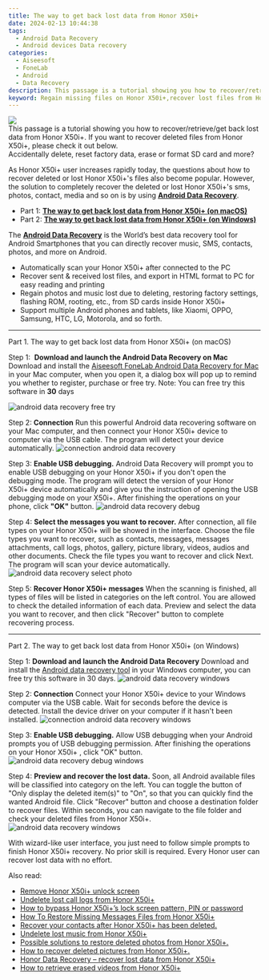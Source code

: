 ```yaml
---
title: The way to get back lost data from Honor X50i+
date: 2024-02-13 10:44:38
tags: 
  - Android Data Recovery
  - Android devices Data recovery
categories: 
  - Aiseesoft
  - FoneLab
  - Android
  - Data Recovery
description: This passage is a tutorial showing you how to recover/retrieve/get back lost data from Honor X50i+. If you want to recover deleted files from Honor X50i+, please check it out below.
keyword: Regain missing files on Honor X50i+,recover lost files from Honor X50i+,retrieve deleted files Honor X50i+,Honor X50i+ data disappear,save lost data on Honor X50i+,undelete data from Honor X50i+,how to recover data in Honor X50i+,how to refind deleted data from Honor X50i+,how do i recover data on Honor X50i+,does the Honor X50i+ have a backup for deleted data,get back deleted data from Honor X50i+ android,how to get back deleted data Honor X50i+ phone
---
```


<img src="https://img0mobiles.techidaily.com/images/best-assets/devices/honor/honor-x50iplus/3.jpg" class="atpl-imgstyle"  />

<div class="atpl-content atpl-for-fonelab-android recover-data">

<div class="atpl-post-description-part-1">
This passage is a tutorial showing you how to recover/retrieve/get back lost data from Honor X50i+. If you want to recover deleted files from Honor X50i+, please check it out below.
</div>
<div class="atpl-post-device-model-description">

</div>




<div class="atpl-post-description-part-2">
<div class="tpl-content-sub-paragraph-question">
  Accidentally delete, reset factory data, erase or format SD card and more?
</div>
<div class="tpl-content-sub-paragraph-content">
  <p>
    As Honor X50i+ user increases rapidly today, the questions about how to recover deleted or lost Honor X50i+'s files also become popular. However, the solution to completely recover the deleted or lost Honor X50i+'s sms, photos, contact, media and so on is by using <a href="https://tools.techidaily.com/aiseesoft-android-data-recovery/" target="_blank" rel="noopener"><strong>Android Data Recovery</strong></a>.
  </p>
</div>
</div>


<ul>
  <li>Part 1: <strong><a href="#p1">The way to get back lost data from Honor X50i+ (on macOS)</a></strong></li>
  <li>Part 2: <strong><a href="#p2">The way to get back lost data from Honor X50i+ (on Windows)</a></strong></li>
</ul>


<div class="atpl-post-description-part-3">
<div class="tpl-content-sub-paragraph-normal">
  <p>
      The <a href="https://tools.techidaily.com/aiseesoft-android-data-recovery/" target="_blank" rel="noopener"><strong>Android Data Recovery</strong></a> is the World’s best data recovery tool for Android Smartphones that you can directly recover music, SMS, contacts, photos, and more on Android.
  </p>
  <ul class="tpl-content-sub-paragraph-ul-style">
    <li>Automatically scan your Honor X50i+ after connected to the PC</li>
    <li>Recover sent & received lost files, and export in HTML format to PC for easy reading and printing</li>
    <li>Regain photos and music lost due to deleting, restoring factory settings, flashing ROM, rooting, etc., from SD cards inside Honor X50i+</li>
    <li>Support multiple Android phones and tablets, like Xiaomi, OPPO, Samsung, HTC, LG, Motorola, and so forth.</li>
  </ul>
</div>
</div>


<!-- Part 1 -->
<a id="p1" name="p1" ></a><hr>

<div>
  <span class="atpl-step-part-style">Part 1. The way to get back lost data from Honor X50i+ (on macOS)</span>
</div>  

<span class="atpl-stepstyle-a"><span>Step 1: </span></span> <strong>Download and launch the Android Data Recovery on Mac</strong>
Download and install the <a href="https://tools.techidaily.com/aiseesoft-android-data-recovery-for-mac/" target="_blank" rel="noopener">Aiseesoft FoneLab Android Data Recovery for Mac</a> in your Mac computer, when you open it, a dialog box will pop up to remind you whether to register, purchase or free try.
Note: You can free try this software in <strong>30</strong> days

<img src="https://tools.techidaily.com/images/apps/aiseesoft/android-data-recovery/mac-free-try.png" class="atpl-imgstyle" alt="android data recovery free try" />

<span class="atpl-stepstyle-a"><span>Step 2: </span></span> <strong>Connection</strong>
Run this powerful Android data recovering software on your Mac computer, and then connect your Honor X50i+ device to computer via the USB cable. The program will detect your device automatically.
<img src="https://tools.techidaily.com/images/apps/aiseesoft/android-data-recovery/mac-connection-interface.jpg" class="atpl-imgstyle" alt="connection android data recovery" />

<span class="atpl-stepstyle-a"><span>Step 3: </span></span> <strong>Enable USB debugging.</strong>
Android Data Recovery will prompt you to enable USB debugging on your Honor X50i+  if you don't open the debugging mode. The program will detect the version of your Honor X50i+ device automatically and give you the instruction of opening the USB debugging mode on your X50i+. After finishing the operations on your phone, click <strong>"OK"</strong> button.
<img src="https://tools.techidaily.com/images/apps/aiseesoft/android-data-recovery/mac-android-usb-debug.jpg"  class="atpl-imgstyle" alt="android data recovery debug" />

<span class="atpl-stepstyle-a"><span>Step 4: </span></span> <strong>Select the messages you want to recover.</strong>
After connection, all file types on your Honor X50i+ will be showed in the interface. Choose the file types you want to recover, such as contacts, messages, messages attachments, call logs, photos, gallery, picture library, videos, audios and other documents. Check the file types you want to recover and click Next. The program will scan your device automatically.
<img src="https://tools.techidaily.com/images/apps/aiseesoft/android-data-recovery/mac-choose-type-photos.jpg" class="atpl-imgstyle" alt="android data recovery select photo" />

<span class="atpl-stepstyle-a"><span>Step 5: </span></span> <strong>Recover Honor X50i+ messages</strong>
When the scanning is finished, all types of files will be listed in categories on the left control. You are allowed to check the detailed information of each data. Preview and select the data you want to recover, and then click "Recover" button to complete recovering process.


<a id="p2" name="p2"></a><hr>

<!-- Part 2 -->
<div>
  <span class="atpl-step-part-style">Part 2. The way to get back lost data from Honor X50i+ (on Windows)</span>
</div>

<span class="atpl-stepstyle-a"><span>Step 1: </span></span> <strong>Download and launch the Android Data Recovery</strong>
Download and install the <a href="https://tools.techidaily.com/aiseesoft-android-data-recovery-for-win/" target="_blank" rel="noopener">Android data recovery tool</a> in your Windows computer, you can free try this software in 30 days.
<img src="https://tools.techidaily.com/images/apps/aiseesoft/android-data-recovery/win-start-interface.png"  class="atpl-imgstyle" alt="android data recovery windows" />

<span class="atpl-stepstyle-a"><span>Step 2: </span></span> <strong>Connection</strong>
Connect your Honor X50i+ device to your Windows computer via the USB cable. Wait for seconds before the device is detected. Install the device driver on your computer if it hasn't been installed.
<img src="https://tools.techidaily.com/images/apps/aiseesoft/android-data-recovery/win-connection-interface.png" class="atpl-imgstyle" alt="connection android data recovery windows" />

<span class="atpl-stepstyle-a"><span>Step 3: </span></span> <strong>Enable USB debugging.</strong>
Allow USB debugging when your Android prompts you of USB debugging permission. After finishing the operations on your Honor X50i+ , click "OK" button.
<img src="https://tools.techidaily.com/images/apps/aiseesoft/android-data-recovery/win-android-usb-debug.png" class="atpl-imgstyle" alt="android data recovery debug windows" />

<span class="atpl-stepstyle-a"><span>Step 4: </span></span> <strong>Preview and recover the lost data.</strong>
Soon, all Android available files will be classified into category on the left. You can toggle the button of "Only display the deleted item(s)" to "On", so that you can quickly find the wanted Android file. Click "Recover" button and choose a destination folder to recover files. Within seconds, you can navigate to the file folder and check your deleted files from Honor X50i+.
<img src="https://tools.techidaily.com/images/apps/aiseesoft/android-data-recovery/win-recover-photos.png" class="atpl-imgstyle" alt="android data recovery windows" />

<div class="atpl-post-description-part-4">
<div class="tpl-content-sub-paragraph-normal">
  <p>
    With wizard-like user interface, you just need to follow simple prompts to finish Honor X50i+ recovery. No prior skill is required. Every Honor user can recover lost data with no effort.
  </p>
</div>
</div>


<ins class="adsbygoogle"
     style="display:block"
     data-ad-client="ca-pub-7571918770474297"
     data-ad-slot="8358498916"
     data-ad-format="auto"
     data-full-width-responsive="true"></ins>

<span class="atpl-alsoreadstyle">Also read:</span>
<div><ul>
<li><a href="/remove-honor-x50iplus-unlock-screen-by-drfone-android-unlock-android-unlock/" target="_blank" rel="noopener"><u>Remove Honor X50i+ unlock screen</u></a></li>
<li><a href="/undelete-lost-call-logs-from-honor-x50iplus-by-fonelab-android-recover-call-logs/" target="_blank" rel="noopener"><u>Undelete lost call logs from Honor X50i+</u></a></li>
<li><a href="/how-to-bypass-honor-x50iplus-s-lock-screen-pattern-pin-or-password-by-drfone-android-unlock-android-unlock/" target="_blank" rel="noopener"><u>How to bypass Honor X50i+’s lock screen pattern, PIN or password</u></a></li>
<li><a href="/how-to-restore-missing-messages-files-from-honor-x50iplus-by-fonelab-android-recover-messages/" target="_blank" rel="noopener"><u>How To  Restore Missing Messages Files from Honor X50i+</u></a></li>
<li><a href="/recover-your-contacts-after-honor-x50iplus-has-been-deleted-by-fonelab-android-recover-contacts/" target="_blank" rel="noopener"><u>Recover your contacts after Honor X50i+ has been deleted.</u></a></li>
<li><a href="/undelete-lost-music-from-honor-x50iplus-by-fonelab-android-recover-music/" target="_blank" rel="noopener"><u>Undelete lost music from Honor X50i+</u></a></li>
<li><a href="/possible-solutions-to-restore-deleted-photos-from-honor-x50iplus-by-fonelab-android-recover-photos/" target="_blank" rel="noopener"><u>Possible solutions to restore deleted photos from Honor X50i+.</u></a></li>
<li><a href="/how-to-recover-deleted-pictures-from-honor-x50iplus-by-fonelab-android-recover-pictures/" target="_blank" rel="noopener"><u>How to recover deleted pictures from Honor X50i+.</u></a></li>
<li><a href="/honor-data-recovery-recover-lost-data-from-honor-x50iplus-by-fonelab-android-recover-data/" target="_blank" rel="noopener"><u>Honor Data Recovery – recover lost data from Honor X50i+</u></a></li>
<li><a href="/how-to-retrieve-erased-videos-from-honor-x50iplus-by-fonelab-android-recover-video/" target="_blank" rel="noopener"><u>How to retrieve erased videos from Honor X50i+</u></a></li>
</ul></div>

</div>
